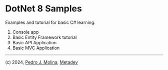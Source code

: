 # DotNet 8 Samples

Examples and tutorial for basic C# learning.

1. Console app
2. Basic Entity Framework tutorial
3. Basic API Application
4. Basic MVC Application

---
(c) 2024, [Pedro J. Molina](https://pjmolina.com), [Metadev](https://metadev.pro)
